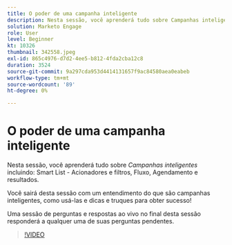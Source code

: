 ```yaml
---
title: O poder de uma campanha inteligente
description: Nesta sessão, você aprenderá tudo sobre Campanhas inteligentes, incluindo Smart List - Triggers & Filters, Fluxo, Agendamento e Resultados.
solution: Marketo Engage
role: User
level: Beginner
kt: 10326
thumbnail: 342558.jpeg
exl-id: 865c4976-d7d2-4ee5-b812-4fda2cba12c8
duration: 3524
source-git-commit: 9a297cda953d4414131657f9ac84580aea0eabeb
workflow-type: tm+mt
source-wordcount: '89'
ht-degree: 0%

---
```


# O poder de uma campanha inteligente

Nesta sessão, você aprenderá tudo sobre *Campanhas inteligentes* incluindo: Smart List - Acionadores e filtros, Fluxo, Agendamento e resultados.

Você sairá desta sessão com um entendimento do que são campanhas inteligentes, como usá-las e dicas e truques para obter sucesso!

Uma sessão de perguntas e respostas ao vivo no final desta sessão responderá a qualquer uma de suas perguntas pendentes.

>[!VIDEO](https://video.tv.adobe.com/v/342558/?quality=12&learn=on)
